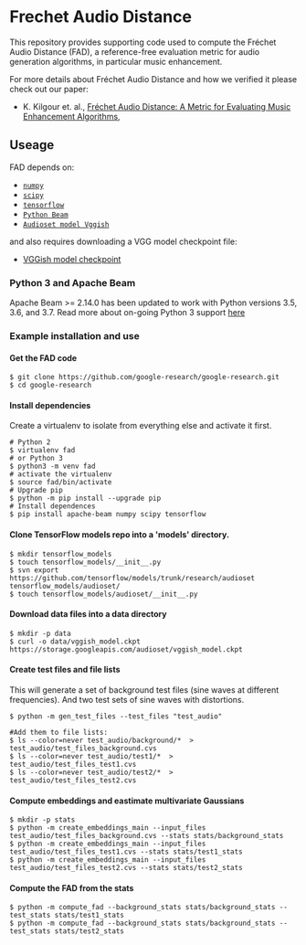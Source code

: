 # Frechet Audio Distance

This repository provides supporting code used to compute the Fréchet Audio Distance (FAD), a reference-free evaluation metric for audio generation algorithms, in particular music enhancement.

For more details about Fréchet Audio Distance and how we verified it please check out our paper:

* K. Kilgour et. al.,
  [Fréchet Audio Distance: A Metric for Evaluating Music Enhancement Algorithms](https://arxiv.org/abs/1812.08466),

## Useage

FAD depends on:

*   [`numpy`](http://www.numpy.org/)
*   [`scipy`](http://www.scipy.org/)
*   [`tensorflow`](http://www.tensorflow.org/)
*   [`Python Beam`](https://beam.apache.org/documentation/sdks/python/)
*   [`Audioset model Vggish`](https://github.com/tensorflow/models/tree/master/research/audioset)

and also requires downloading a VGG model checkpoint file:

*   [VGGish model checkpoint](https://storage.googleapis.com/audioset/vggish_model.ckpt)

### Python 3 and Apache Beam
Apache Beam >= 2.14.0 has been updated to work with Python versions 3.5, 3.6, and 3.7.
Read more about on-going Python 3 support [here](https://beam.apache.org/roadmap/python-sdk/#python-3-support)

### Example installation and use

#### Get the FAD code

```shell
$ git clone https://github.com/google-research/google-research.git
$ cd google-research
```

#### Install dependencies
Create a virtualenv to isolate from everything else and activate it first.

```shell
# Python 2
$ virtualenv fad
# or Python 3
$ python3 -m venv fad
# activate the virtualenv
$ source fad/bin/activate
# Upgrade pip
$ python -m pip install --upgrade pip
# Install dependences
$ pip install apache-beam numpy scipy tensorflow
```

#### Clone TensorFlow models repo into a 'models' directory.
```shell
$ mkdir tensorflow_models
$ touch tensorflow_models/__init__.py
$ svn export https://github.com/tensorflow/models/trunk/research/audioset tensorflow_models/audioset/
$ touch tensorflow_models/audioset/__init__.py
```

#### Download data files into a data directory
```shell
$ mkdir -p data
$ curl -o data/vggish_model.ckpt https://storage.googleapis.com/audioset/vggish_model.ckpt
```

#### Create test files and file lists
This will generate a set of background test files (sine waves at different frequencies).
And two test sets of sine waves with distortions.

```shell
$ python -m gen_test_files --test_files "test_audio"

#Add them to file lists:
$ ls --color=never test_audio/background/*  > test_audio/test_files_background.cvs
$ ls --color=never test_audio/test1/*  > test_audio/test_files_test1.cvs
$ ls --color=never test_audio/test2/*  > test_audio/test_files_test2.cvs
```

#### Compute embeddings and eastimate multivariate Gaussians
```shell
$ mkdir -p stats
$ python -m create_embeddings_main --input_files test_audio/test_files_background.cvs --stats stats/background_stats
$ python -m create_embeddings_main --input_files test_audio/test_files_test1.cvs --stats stats/test1_stats
$ python -m create_embeddings_main --input_files test_audio/test_files_test2.cvs --stats stats/test2_stats
```

#### Compute the FAD from the stats
```shell
$ python -m compute_fad --background_stats stats/background_stats --test_stats stats/test1_stats
$ python -m compute_fad --background_stats stats/background_stats --test_stats stats/test2_stats
```
